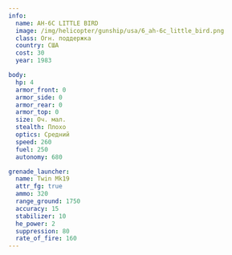 ```yaml
---
info:
  name: AH-6C LITTLE BIRD
  image: /img/helicopter/gunship/usa/6_ah-6c_little_bird.png
  class: Огн. поддержка
  country: США
  cost: 30
  year: 1983

body:
  hp: 4
  armor_front: 0
  armor_side: 0
  armor_rear: 0
  armor_top: 0
  size: Оч. мал.
  stealth: Плохо
  optics: Средний
  speed: 260
  fuel: 250
  autonomy: 680

grenade_launcher:
  name: Twin Mk19
  attr_fg: true
  ammo: 320
  range_ground: 1750
  accuracy: 15
  stabilizer: 10
  he_power: 2
  suppression: 80
  rate_of_fire: 160
---
```

